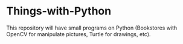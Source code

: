 # Things-with-Python
This repository will have small programs on Python (Bookstores with OpenCV for manipulate pictures, Turtle for drawings, etc).
